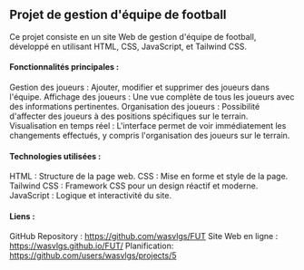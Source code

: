 ## Projet de gestion d'équipe de football
Ce projet consiste en un site Web de gestion d'équipe de football, développé en utilisant HTML, CSS, JavaScript, et Tailwind CSS.

#### Fonctionnalités principales :
Gestion des joueurs : Ajouter, modifier et supprimer des joueurs dans l'équipe.
Affichage des joueurs : Une vue complète de tous les joueurs avec des informations pertinentes.
Organisation des joueurs : Possibilité d'affecter des joueurs à des positions spécifiques sur le terrain.
Visualisation en temps réel : L'interface permet de voir immédiatement les changements effectués, y compris l'organisation des joueurs sur le terrain.
#### Technologies utilisées :
HTML : Structure de la page web.
CSS : Mise en forme et style de la page.
Tailwind CSS : Framework CSS pour un design réactif et moderne.
JavaScript : Logique et interactivité du site.
#### Liens :
GitHub Repository : https://github.com/wasvlgs/FUT
Site Web en ligne : https://wasvlgs.github.io/FUT/
Planification: https://github.com/users/wasvlgs/projects/5
